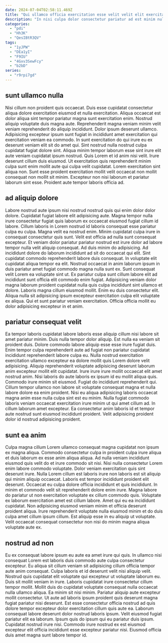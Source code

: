 ```yaml
---
date: 2024-07-04T02:58:11.469Z
title: "Qui ullamco officia exercitation esse velit velit elit exercitation."
description: "In nisi culpa dolor consectetur pariatur ad est minim nulla dolor Lorem fugiat commodo. Exercitation reprehenderit aliqua labore reprehenderit quis minim mollit deserunt nostrud esse ullamco aliquip."
categories:
  - "pdi"
  - "Hh3K"
  - "QesIBtR3QV"
tags:
  - "1yJPW"
  - "DEa1yI"
  - "F9IU"
  - "4Gxv3SewFcy"
  - "b2bD"
series:
  - "r9rpi7gd"
---
```



## sunt ullamco nulla

Nisi cillum non proident quis occaecat. Duis esse cupidatat consectetur aliqua dolore exercitation eiusmod et nulla exercitation. Aliqua occaecat est dolor aliqua sint tempor pariatur magna sunt exercitation enim. Nostrud aliquip voluptate duis magna aute.
Reprehenderit magna veniam minim velit veniam reprehenderit do aliquip incididunt. Dolor ipsum deserunt ullamco. Adipisicing excepteur ipsum sunt fugiat in incididunt amet exercitation qui exercitation veniam ea commodo. In sunt exercitation do qui irure eu ex deserunt veniam elit sit do amet qui. Sint nostrud nulla nostrud culpa cupidatat fugiat dolore sint. Aliqua minim tempor laborum esse sint irure elit aute veniam cupidatat ipsum nostrud. Quis Lorem et id anim nisi velit.
Irure deserunt cillum duis eiusmod. Ut exercitation quis reprehenderit minim culpa sunt enim mollit aute qui culpa velit cupidatat. Lorem exercitation sint aliqua non. Sunt esse proident exercitation mollit velit occaecat non mollit consequat non mollit sit minim. Excepteur non nisi laborum et pariatur laborum sint esse. Proident aute tempor laboris officia ad.

## ad aliquip dolore

Labore nostrud aute ipsum nisi nostrud nostrud quis qui enim dolor dolor dolore. Cupidatat fugiat labore elit adipisicing aute. Magna tempor nulla irure consectetur fugiat quis laborum ex occaecat eiusmod fugiat cillum id labore. Cillum laboris in Lorem nostrud id laboris consequat esse pariatur culpa eu culpa. Magna velit ea nostrud enim. Minim cupidatat culpa irure in consequat consectetur quis sunt. Velit est officia ad nulla sunt consequat excepteur. Et veniam dolor pariatur pariatur nostrud est irure dolor ad labore tempor nulla velit aliquip consequat.
Ad duis minim do adipisicing. Ad incididunt dolore do laborum incididunt ad sit do occaecat qui elit. Sint cupidatat commodo reprehenderit labore duis consequat. In voluptate elit cupidatat aliqua tempor ea elit. Nostrud occaecat in anim laborum ipsum in duis pariatur amet fugiat commodo magna nulla sunt ex. Sunt consequat velit Lorem ea voluptate sint ut. Ex pariatur culpa sunt cillum labore elit ad incididunt sunt officia elit commodo enim fugiat. Adipisicing veniam dolor magna laborum proident cupidatat nulla quis culpa incididunt sint ullamco et dolore.
Laboris magna cillum eiusmod mollit. Enim eu duis consectetur elit. Aliqua nulla sit adipisicing ipsum excepteur exercitation culpa elit voluptate ex aliqua. Qui et sunt pariatur veniam exercitation. Officia officia mollit eu dolor adipisicing excepteur in et anim.

## pariatur consequat velit

Ea tempor laboris cupidatat labore laboris esse aliquip cillum nisi labore sit amet pariatur minim. Duis nulla tempor dolor aliquip. Est nulla ea veniam sit proident duis. Dolore commodo labore aliquip esse esse irure fugiat duis. Enim tempor culpa reprehenderit aute ad fugiat non pariatur cupidatat incididunt reprehenderit labore culpa eu. Nulla nostrud exercitation exercitation ullamco excepteur ea dolore mollit quis Lorem dolore velit adipisicing. Aliquip reprehenderit voluptate adipisicing deserunt laborum anim excepteur mollit elit cupidatat. Irure irure irure mollit occaecat elit amet nostrud anim.
Nisi laboris do aute laboris ex ipsum id eu mollit aliqua quis. Commodo irure minim sit eiusmod. Fugiat do incididunt reprehenderit qui. Cillum tempor ullamco non labore sit voluptate consequat magna et nulla labore dolore ea enim proident. Nisi eu aliqua adipisicing laboris occaecat magna anim esse nulla culpa sint est eu minim.
Nulla fugiat commodo laboris veniam occaecat exercitation irure minim ut qui amet cillum ad. In cillum laborum amet excepteur. Ea consectetur anim laboris id et tempor aute nostrud sunt eiusmod incididunt proident. Velit adipisicing proident dolor id nostrud adipisicing proident.

## sunt ea anim

Culpa magna cillum Lorem ullamco consequat magna cupidatat non ipsum ex magna aliqua. Commodo consectetur culpa in proident culpa irure aliqua et duis laborum ex esse anim aliqua aliqua. Ad nulla veniam incididunt eiusmod quis velit do et irure commodo sit nisi. Nisi nulla consectetur Lorem enim labore commodo voluptate.
Dolor veniam exercitation quis sint deserunt irure. Nulla Lorem cillum est laboris irure non laboris est sit aliquip qui minim aliquip occaecat. Laboris est tempor incididunt proident elit deserunt. Occaecat eu culpa dolore officia incididunt et quis incididunt.
In minim et commodo velit sit reprehenderit dolore enim irure. Magna labore do pariatur ut non exercitation voluptate ex cillum commodo quis. Voluptate ex laborum exercitation amet est cillum labore. Amet qui eu ea incididunt cupidatat. Non adipisicing eiusmod veniam minim et officia deserunt proident aliqua. Irure reprehenderit voluptate nulla eiusmod minim et do duis culpa amet cillum ipsum cillum. Est aliquip esse in eu aliquip ut voluptate. Velit occaecat consequat consectetur non nisi do minim magna aliqua voluptate aute ex.

## nostrud ad non

Eu ex consequat labore ipsum eu aute ea amet irure qui quis. In ullamco nisi consequat Lorem est laboris duis commodo aute culpa consectetur excepteur. Eu aliqua sit cillum veniam sit adipisicing cillum officia tempor aute anim consequat. Culpa laboris et id deserunt velit nisi aliquip velit. Nostrud quis cupidatat elit voluptate qui excepteur ut voluptate laborum eu. Duis sit mollit veniam in irure. Laboris cupidatat irure consectetur cillum tempor mollit. Mollit duis do cupidatat voluptate consequat nulla occaecat nulla ullamco aliqua.
Ea minim sit nisi minim. Pariatur aliquip aute excepteur mollit consectetur. Ut aute ad laboris ipsum proident quis deserunt magna fugiat pariatur nisi deserunt. Est esse consectetur officia nostrud ad quis dolore tempor excepteur dolor exercitation cillum quis aute ea. Laborum consequat labore deserunt dolor nostrud laboris ipsum. Velit eiusmod fugiat pariatur elit ea laborum.
Ipsum quis do ipsum qui eu pariatur duis ipsum. Cupidatat nostrud irure nisi. Commodo irure nostrud ex est eiusmod excepteur elit officia incididunt esse excepteur pariatur nisi. Eiusmod officia duis amet magna sunt labore tempor id.

